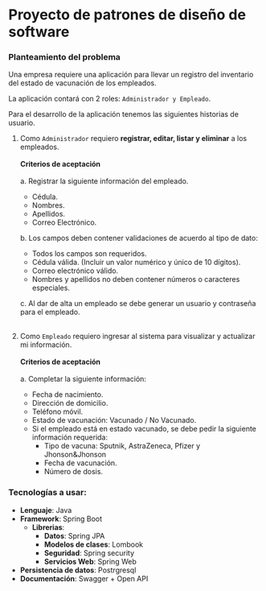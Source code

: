 # Proyecto de patrones de diseño de software

### Planteamiento del problema

Una empresa requiere una aplicación para llevar un registro del inventario del estado de vacunación de los empleados.

La aplicación contará con 2 roles: `Administrador y Empleado`.

Para el desarrollo de la aplicación tenemos las siguientes historias de usuario.

1. Como `Administrador` requiero **registrar, editar, listar y eliminar** a los empleados.
   <br>
   <br>
   **Criterios de aceptación**
   <br>
   <br>
   a. Registrar la siguiente información del empleado.
    * Cédula.
    * Nombres.
    * Apellidos.
    * Correo Electrónico.

   b. Los campos deben contener validaciones de acuerdo al tipo de dato:
    * Todos los campos son requeridos.
    * Cédula válida. (Incluir un valor numérico y único de 10 dígitos).
    * Correo electrónico válido.
    * Nombres y apellidos no deben contener números o caracteres especiales.

   c. Al dar de alta un empleado se debe generar un usuario y contraseña para el empleado.
   <br>
   <br>
2. Como `Empleado` requiero ingresar al sistema para visualizar y actualizar mi información.
   <br>
   <br>
   **Criterios de aceptación**
   <br>
   <br>
   a. Completar la siguiente información:
    * Fecha de nacimiento.
    * Dirección de domicilio.
    * Teléfono móvil.
    * Estado de vacunación: Vacunado / No Vacunado.
    * Si el empleado está en estado vacunado, se debe pedir la siguiente información requerida:
        * Tipo de vacuna: Sputnik, AstraZeneca, Pfizer y Jhonson&Jhonson
        * Fecha de vacunación.
        * Número de dosis.

### Tecnologías a usar:

* **Lenguaje**: Java
* **Framework**: Spring Boot
    * **Librerias**:
        * **Datos**: Spring JPA
        * **Modelos de clases**: Lombook
        * **Seguridad**: Spring security
        * **Servicios Web**: Spring Web
* **Persistencia de datos**: Postrgresql
* **Documentación**: Swagger + Open API
